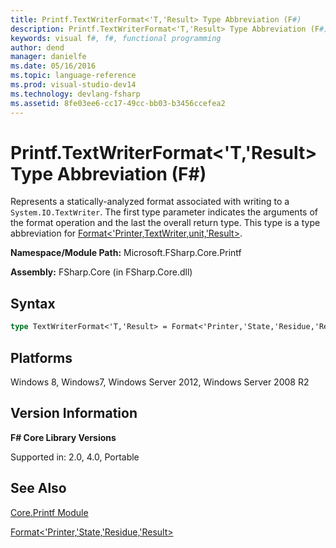 ```yaml
---
title: Printf.TextWriterFormat<'T,'Result> Type Abbreviation (F#)
description: Printf.TextWriterFormat<'T,'Result> Type Abbreviation (F#)
keywords: visual f#, f#, functional programming
author: dend
manager: danielfe
ms.date: 05/16/2016
ms.topic: language-reference
ms.prod: visual-studio-dev14
ms.technology: devlang-fsharp
ms.assetid: 8fe03ee6-cc17-49cc-bb03-b3456ccefea2
---
```


# Printf.TextWriterFormat<'T,'Result> Type Abbreviation (F#)

Represents a statically-analyzed format associated with writing to a `System.IO.TextWriter`. The first type parameter indicates the arguments of the format operation and the last the overall return type. This type is a type abbreviation for [Format&lt;'Printer,TextWriter,unit,'Result&gt;](https://msdn.microsoft.com/library/470f484f-a026-40af-8f8c-1e3aaf013bdc).

**Namespace/Module Path:** Microsoft.FSharp.Core.Printf

**Assembly:** FSharp.Core (in FSharp.Core.dll)


## Syntax

```fsharp
type TextWriterFormat<'T,'Result> = Format<'Printer,'State,'Residue,'Result>
```

## Platforms
Windows 8, Windows7, Windows Server 2012, Windows Server 2008 R2

## Version Information
**F# Core Library Versions**

Supported in: 2.0, 4.0, Portable

## See Also
[Core.Printf Module](Core.Printf-Module-%5BFSharp%5D.md)

[Format&lt;'Printer,'State,'Residue,'Result&gt;](https://msdn.microsoft.com/library/470f484f-a026-40af-8f8c-1e3aaf013bdc)
